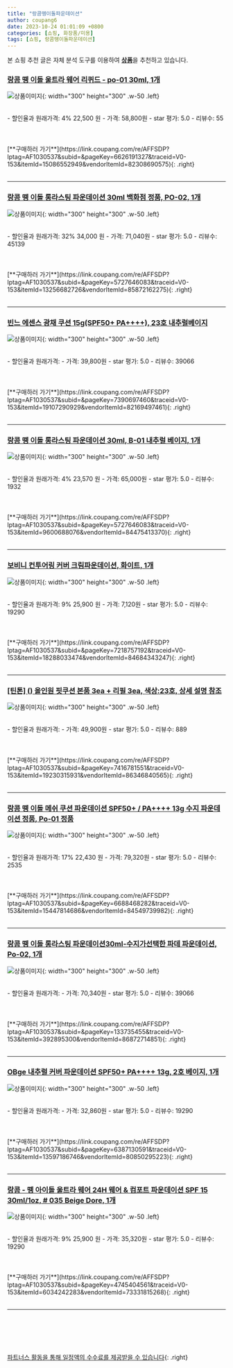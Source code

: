 ```yaml
---
title: "랑콤뗑이돌파운데이션"
author: coupang6
date: 2023-10-24 01:01:09 +0800
categories: [쇼핑, 화장품/미용]
tags: [쇼핑, 랑콤뗑이돌파운데이션]
---
```


본 쇼핑 추천 글은 자체 분석 도구를 이용하여 [**상품**](https://link.coupang.com/a/bao1ui)을 추천하고 있습니다.

### [랑콤 뗑 이돌 울트라 웨어 리퀴드 - po-01 30ml, 1개](https://link.coupang.com/re/AFFSDP?lptag=AF1030537&subid=&pageKey=6626191327&traceid=V0-153&itemId=15086552949&vendorItemId=82308690575)

![상품이미지](https://thumbnail6.coupangcdn.com/thumbnails/remote/230x230ex/image/vendor_inventory/a018/adf9648f81353c9b57a584d369b7b0f6f81704770f8be423049e284d2675.jpg){: width="300" height="300" .w-50 .left}


<br>
- 할인율과 원래가격: 4%  22,500   원
- 가격: 58,800원
- star 평가: 5.0
- 리뷰수: 55
<br>
<br>
<br>
<br>
[**구매하러 가기**](https://link.coupang.com/re/AFFSDP?lptag=AF1030537&subid=&pageKey=6626191327&traceid=V0-153&itemId=15086552949&vendorItemId=82308690575){: .right}
<br>
<br>

---

### [랑콤 뗑 이돌 롱라스팅 파운데이션 30ml 백화점 정품, PO-02, 1개](https://link.coupang.com/re/AFFSDP?lptag=AF1030537&subid=&pageKey=5727646083&traceid=V0-153&itemId=13256682726&vendorItemId=85872162275)

![상품이미지](https://thumbnail6.coupangcdn.com/thumbnails/remote/230x230ex/image/vendor_inventory/5436/3946b27cc74b525501c4d6d260d242841e7c98f4382f3d09660ebb93307c.jpg){: width="300" height="300" .w-50 .left}


<br>
- 할인율과 원래가격: 32%  34,000   원
- 가격: 71,040원
- star 평가: 5.0
- 리뷰수: 45139
<br>
<br>
<br>
<br>
[**구매하러 가기**](https://link.coupang.com/re/AFFSDP?lptag=AF1030537&subid=&pageKey=5727646083&traceid=V0-153&itemId=13256682726&vendorItemId=85872162275){: .right}
<br>
<br>

---

### [빈느 에센스 광채 쿠션 15g(SPF50+ PA++++), 23호 내추럴베이지](https://link.coupang.com/re/AFFSDP?lptag=AF1030537&subid=&pageKey=7390697460&traceid=V0-153&itemId=19107290929&vendorItemId=82169497461)

![상품이미지](https://thumbnail8.coupangcdn.com/thumbnails/remote/230x230ex/image/vendor_inventory/3805/0801027fadc2d756ead7d39ebcb821b1d0e623a6fe7925a348cd679581c6.png){: width="300" height="300" .w-50 .left}


<br>
- 할인율과 원래가격: 
- 가격: 39,800원
- star 평가: 5.0
- 리뷰수: 39066
<br>
<br>
<br>
<br>
[**구매하러 가기**](https://link.coupang.com/re/AFFSDP?lptag=AF1030537&subid=&pageKey=7390697460&traceid=V0-153&itemId=19107290929&vendorItemId=82169497461){: .right}
<br>
<br>

---

### [랑콤 뗑 이돌 롱라스팅 파운데이션 30ml, B-01 내추럴 베이지, 1개](https://link.coupang.com/re/AFFSDP?lptag=AF1030537&subid=&pageKey=5727646083&traceid=V0-153&itemId=9600688076&vendorItemId=84475413370)

![상품이미지](https://thumbnail7.coupangcdn.com/thumbnails/remote/230x230ex/image/vendor_inventory/071a/595daf03dfcaf311b6ff3c160e893093054f4385f7bb165e1b7d0ef5d9f5.jpg){: width="300" height="300" .w-50 .left}


<br>
- 할인율과 원래가격: 4%  23,570   원
- 가격: 65,000원
- star 평가: 5.0
- 리뷰수: 1932
<br>
<br>
<br>
<br>
[**구매하러 가기**](https://link.coupang.com/re/AFFSDP?lptag=AF1030537&subid=&pageKey=5727646083&traceid=V0-153&itemId=9600688076&vendorItemId=84475413370){: .right}
<br>
<br>

---

### [보비니 컨투어링 커버 크림파운데이션, 화이트, 1개](https://link.coupang.com/re/AFFSDP?lptag=AF1030537&subid=&pageKey=7218757192&traceid=V0-153&itemId=18288033474&vendorItemId=84684343247)

![상품이미지](https://thumbnail8.coupangcdn.com/thumbnails/remote/230x230ex/image/vendor_inventory/7ae7/beedd072481467b733a5d3563c9ae7d1497894f465ff0cedf30ad0472515.jpg){: width="300" height="300" .w-50 .left}


<br>
- 할인율과 원래가격: 9%  25,900   원
- 가격: 7,120원
- star 평가: 5.0
- 리뷰수: 19290
<br>
<br>
<br>
<br>
[**구매하러 가기**](https://link.coupang.com/re/AFFSDP?lptag=AF1030537&subid=&pageKey=7218757192&traceid=V0-153&itemId=18288033474&vendorItemId=84684343247){: .right}
<br>
<br>

---

### [[틴톤] () 올인원 핏쿠션 본품 3ea + 리필 3ea, 색상:23호, 상세 설명 참조](https://link.coupang.com/re/AFFSDP?lptag=AF1030537&subid=&pageKey=7416781551&traceid=V0-153&itemId=19230315931&vendorItemId=86346840565)

![상품이미지](https://thumbnail7.coupangcdn.com/thumbnails/remote/230x230ex/image/vendor_inventory/11cf/50a44af8bacb021fc044b93be799e34049456c30430b9c9e4cad9c8edf96.jpg){: width="300" height="300" .w-50 .left}


<br>
- 할인율과 원래가격: 
- 가격: 49,900원
- star 평가: 5.0
- 리뷰수: 889
<br>
<br>
<br>
<br>
[**구매하러 가기**](https://link.coupang.com/re/AFFSDP?lptag=AF1030537&subid=&pageKey=7416781551&traceid=V0-153&itemId=19230315931&vendorItemId=86346840565){: .right}
<br>
<br>

---

### [랑콤 뗑 이돌 메쉬 쿠션 파운데이션 SPF50+ / PA++++ 13g 수지 파운데이션 정품, Po-01 정품](https://link.coupang.com/re/AFFSDP?lptag=AF1030537&subid=&pageKey=6688468282&traceid=V0-153&itemId=15447814686&vendorItemId=84549739982)

![상품이미지](https://thumbnail9.coupangcdn.com/thumbnails/remote/230x230ex/image/vendor_inventory/5e9b/fa8c57a78441c57521c407f8a7eca6569e3d222b79c5d06118cf6003a9c1.jpg){: width="300" height="300" .w-50 .left}


<br>
- 할인율과 원래가격: 17%  22,430   원
- 가격: 79,320원
- star 평가: 5.0
- 리뷰수: 2535
<br>
<br>
<br>
<br>
[**구매하러 가기**](https://link.coupang.com/re/AFFSDP?lptag=AF1030537&subid=&pageKey=6688468282&traceid=V0-153&itemId=15447814686&vendorItemId=84549739982){: .right}
<br>
<br>

---

### [랑콤 뗑 이돌 롱라스팅 파운데이션30ml-수지가선택한 파데 파운데이션, Po-02, 1개](https://link.coupang.com/re/AFFSDP?lptag=AF1030537&subid=&pageKey=133735455&traceid=V0-153&itemId=392895300&vendorItemId=86872714851)

![상품이미지](https://thumbnail7.coupangcdn.com/thumbnails/remote/230x230ex/image/vendor_inventory/348e/27490fb999406ca540cc99ec76fbacb2277218fd6061fffa37a999cfdef2.jpg){: width="300" height="300" .w-50 .left}


<br>
- 할인율과 원래가격: 
- 가격: 70,340원
- star 평가: 5.0
- 리뷰수: 39066
<br>
<br>
<br>
<br>
[**구매하러 가기**](https://link.coupang.com/re/AFFSDP?lptag=AF1030537&subid=&pageKey=133735455&traceid=V0-153&itemId=392895300&vendorItemId=86872714851){: .right}
<br>
<br>

---

### [OBge 내추럴 커버 파운데이션 SPF50+ PA++++ 13g, 2호 베이지, 1개](https://link.coupang.com/re/AFFSDP?lptag=AF1030537&subid=&pageKey=6387130591&traceid=V0-153&itemId=13597186746&vendorItemId=80850295223)

![상품이미지](https://thumbnail6.coupangcdn.com/thumbnails/remote/230x230ex/image/retail/images/1608860233092968-cb0e0152-eb1a-4ccb-8546-9079ac612eb7.jpg){: width="300" height="300" .w-50 .left}


<br>
- 할인율과 원래가격: 
- 가격: 32,860원
- star 평가: 5.0
- 리뷰수: 19290
<br>
<br>
<br>
<br>
[**구매하러 가기**](https://link.coupang.com/re/AFFSDP?lptag=AF1030537&subid=&pageKey=6387130591&traceid=V0-153&itemId=13597186746&vendorItemId=80850295223){: .right}
<br>
<br>

---

### [랑콤 - 뗑 아이돌 울트라 웨어 24H 웨어 & 컴포트 파운데이션 SPF 15 30ml/1oz, # 035 Beige Dore, 1개](https://link.coupang.com/re/AFFSDP?lptag=AF1030537&subid=&pageKey=4745404561&traceid=V0-153&itemId=6034242283&vendorItemId=73331815268)

![상품이미지](https://thumbnail9.coupangcdn.com/thumbnails/remote/230x230ex/image/vendor_inventory/daac/fdb115121e0fd14e9578b9864774adc7a21f67cae8ea0aea7ecd4941c2b6.jpg){: width="300" height="300" .w-50 .left}


<br>
- 할인율과 원래가격: 9%  25,900   원
- 가격: 35,320원
- star 평가: 5.0
- 리뷰수: 19290
<br>
<br>
<br>
<br>
[**구매하러 가기**](https://link.coupang.com/re/AFFSDP?lptag=AF1030537&subid=&pageKey=4745404561&traceid=V0-153&itemId=6034242283&vendorItemId=73331815268){: .right}
<br>
<br>

---
<br><br><br><br><br> [파트너스 활동을 통해 일정액의 수수료를 제공받을 수 있습니다](https://link.coupang.com/a/bao1ui){: .right}